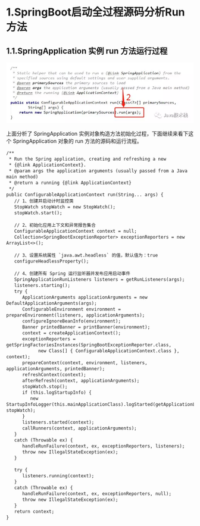 # 1.SpringBoot启动全过程源码分析Run方法

## 1.1.SpringApplication 实例 run 方法运行过程

![](/static/image/sdfjsljflsmflisuowijvmskfms.webp)

上面分析了 SpringApplication 实例对象构造方法初始化过程，下面继续来看下这个 SpringApplication 对象的 run 方法的源码和运行流程。

    /**
     * Run the Spring application, creating and refreshing a new
     * {@link ApplicationContext}.
     * @param args the application arguments (usually passed from a Java main method)
     * @return a running {@link ApplicationContext}
     */
    public ConfigurableApplicationContext run(String... args) {
       // 1、创建并启动计时监控类
       StopWatch stopWatch = new StopWatch();
       stopWatch.start();

       // 2、初始化应用上下文和异常报告集合
       ConfigurableApplicationContext context = null;
       Collection<SpringBootExceptionReporter> exceptionReporters = new ArrayList<>();

       // 3、设置系统属性 `java.awt.headless` 的值，默认值为：true
       configureHeadlessProperty();

       // 4、创建所有 Spring 运行监听器并发布应用启动事件
       SpringApplicationRunListeners listeners = getRunListeners(args);
       listeners.starting();
       try {
          ApplicationArguments applicationArguments = new DefaultApplicationArguments(args);
          ConfigurableEnvironment environment = prepareEnvironment(listeners, applicationArguments);
          configureIgnoreBeanInfo(environment);
          Banner printedBanner = printBanner(environment);
          context = createApplicationContext();
          exceptionReporters = getSpringFactoriesInstances(SpringBootExceptionReporter.class,
                new Class[] { ConfigurableApplicationContext.class }, context);
          prepareContext(context, environment, listeners, applicationArguments, printedBanner);
          refreshContext(context);
          afterRefresh(context, applicationArguments);
          stopWatch.stop();
          if (this.logStartupInfo) {
             new StartupInfoLogger(this.mainApplicationClass).logStarted(getApplicationLog(), stopWatch);
          }
          listeners.started(context);
          callRunners(context, applicationArguments);
       }
       catch (Throwable ex) {
          handleRunFailure(context, ex, exceptionReporters, listeners);
          throw new IllegalStateException(ex);
       }

       try {
          listeners.running(context);
       }
       catch (Throwable ex) {
          handleRunFailure(context, ex, exceptionReporters, null);
          throw new IllegalStateException(ex);
       }
       return context;
    }



